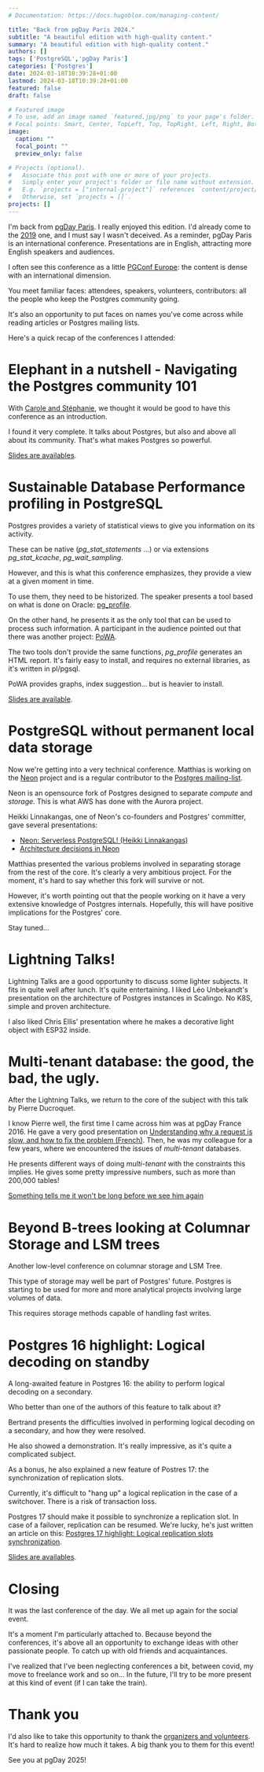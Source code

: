 ```yaml
---
# Documentation: https://docs.hugoblox.com/managing-content/

title: "Back from pgDay Paris 2024."
subtitle: "A beautiful edition with high-quality content."
summary: "A beautiful edition with high-quality content."
authors: []
tags: ['PostgreSQL','pgDay Paris']
categories: ['Postgres']
date: 2024-03-18T10:39:28+01:00
lastmod: 2024-03-18T10:39:28+01:00
featured: false
draft: false

# Featured image
# To use, add an image named `featured.jpg/png` to your page's folder.
# Focal points: Smart, Center, TopLeft, Top, TopRight, Left, Right, BottomLeft, Bottom, BottomRight.
image:
  caption: ""
  focal_point: ""
  preview_only: false

# Projects (optional).
#   Associate this post with one or more of your projects.
#   Simply enter your project's folder or file name without extension.
#   E.g. `projects = ["internal-project"]` references `content/project/deep-learning/index.md`.
#   Otherwise, set `projects = []`.
projects: []
---
```


I'm back from [pgDay Paris](https://2024.pgday.paris/). I really enjoyed this edition.
I'd already come to the [2019](https://www.postgresql.eu/events/pgdayparis2019/schedule/) one, and I must say I wasn't deceived.
As a reminder, pgDay Paris is an international conference. Presentations are in English, attracting more English speakers and audiences.

I often see this conference as a little [PGConf Europe](https://www.postgresql.eu/events/series/pgconfeu-1/): the content is dense with an international dimension.

You meet familiar faces: attendees, speakers, volunteers, contributors: all the people who keep the Postgres community going.

It's also an opportunity to put faces on names you've come across while reading articles or Postgres mailing lists.

Here's a quick recap of the conferences I attended:

# Elephant in a nutshell - Navigating the Postgres community 101

With [Carole and Stéphanie](https://2024.pgday.paris/organization/), we thought it would be good to have this conference as an introduction.

I found it very complete. It talks about Postgres, but also and above all about its community.
That's what makes Postgres so powerful.

[Slides are availables](https://www.postgresql.eu/events/pgdayparis2024/sessions/session/5293/slides/481/pgDay%20Paris_Valeria's%20talk%20-%20Elephant%20in%20a%20nutshell.pdf).

# Sustainable Database Performance profiling in PostgreSQL

Postgres provides a variety of statistical views to give you information on its activity.

These can be native (*pg_stat_statements* ...) or via extensions *pg_stat_kcache*, *pg_wait_sampling*.

However, and this is what this conference emphasizes, they provide a view at a given moment in time.

To use them, they need to be historized. The speaker presents a tool based on what is done on Oracle: [pg_profile](https://github.com/zubkov-andrei/pg_profile).

On the other hand, he presents it as the only tool that can be used to process such information. A participant in the audience
pointed out that there was another project: [PoWA](https://powa.readthedocs.io/en/latest/).

The two tools don't provide the same functions, *pg_profile* generates an HTML report. It's fairly easy to install, and requires no external libraries, as it's written in pl/pgsql.

PoWA provides graphs, index suggestion... but is heavier to install.

[Slides are available](https://www.postgresql.eu/events/pgdayparis2024/sessions/session/5067/slides/482/20240314_dkrautschick_PGdayParis_SustainableDatabasePerformanceProfilingInPostgreSQL.pdf).

# PostgreSQL without permanent local data storage

Now we're getting into a very technical conference. Matthias is working on the [Neon](https://neon.tech/) project and is a regular contributor to the [Postgres mailing-list](https://www.postgresql.org/list/).

Neon is an opensource fork of Postgres designed to separate *compute* and *storage*. This is what AWS has done with the Aurora project.

Heikki Linnakangas, one of Neon's co-founders and Postgres' committer, gave several presentations:

* [Neon: Serverless PostgreSQL! (Heikki Linnakangas)](https://www.youtube.com/watch?v=rES0yzeERns)
* [Architecture decisions in Neon](https://neon.tech/blog/architecture-decisions-in-neon)

Matthias presented the various problems involved in separating storage from the rest of the core.
It's clearly a very ambitious project. For the moment, it's hard to say whether this fork will survive or not.

However, it's worth pointing out that the people working on it have a very extensive knowledge of Postgres internals.
Hopefully, this will have positive implications for the Postgres' core.

Stay tuned...

# Lightning Talks!

Lightning Talks are a good opportunity to discuss some lighter subjects. It fits in quite well after lunch.
It's quite entertaining. I liked Léo Unbekandt's presentation on the architecture of Postgres instances in Scalingo.
No K8S, simple and proven architecture.

I also liked Chris Ellis' presentation where he makes a decorative light object with ESP32 inside.

# Multi-tenant database: the good, the bad, the ugly.

After the Lightning Talks, we return to the core of the subject with this talk by Pierre Ducroquet.

I know Pierre well, the first time I came across him was at pgDay France 2016. He gave a very good presentation on [Understanding why a request is slow, and how to fix the problem (French)](https://2016.pgday.fr/programme.html#comprendre-requete-lente).
Then, he was my colleague for a few years, where we encountered the issues of *multi-tenant* databases.

He presents different ways of doing *multi-tenant* with the constraints this implies. He gives some pretty impressive numbers, such as more than 200,000 tables!

[Something tells me it won't be long before we see him again](https://www.pinaraf.info/2024/03/look-ma-i-wrote-a-new-jit-compiler-for-postgresql/)

# Beyond B-trees looking at Columnar Storage and LSM trees

Another low-level conference on columnar storage and LSM Tree.

This type of storage may well be part of Postgres' future. Postgres is starting to be used for more and more analytical projects involving large volumes of data.

This requires storage methods capable of handling fast writes.

# Postgres 16 highlight: Logical decoding on standby

A long-awaited feature in Postgres 16: the ability to perform logical decoding on a secondary.

Who better than one of the authors of this feature to talk about it?

Bertrand presents the difficulties involved in performing logical decoding on a secondary, and how they were resolved.

He also showed a demonstration. It's really impressive, as it's quite a complicated subject.

As a bonus, he also explained a new feature of Postres 17: the synchronization of replication slots.

Currently, it's difficult to "hang up" a logical replication in the case of a switchover. There is a risk of transaction loss.

Postgres 17 should make it possible to synchronize a replication slot. In case of a failover, replication can be resumed.
We're lucky, he's just written an article on this: [Postgres 17 highlight: Logical replication slots synchronization](https://bdrouvot.github.io/2024/03/16/postgres-17-highlight-logical-replication-slots-synchronization/).

[Slides are availables](https://www.postgresql.eu/events/pgdayparis2024/sessions/session/5122/slides/483/pgdayParis2024.pdf).

# Closing

It was the last conference of the day. We all met up again for the social event.

It's a moment I'm particularly attached to.
Because beyond the conferences, it's above all an opportunity to exchange ideas with other passionate people. To catch up with old friends and acquaintances.

I've realized that I've been neglecting conferences a bit, between covid, my move to freelance work and so on...
In the future, I'll try to be more present at this kind of event (if I can take the train).

# Thank you

I'd also like to take this opportunity to thank the [organizers and volunteers](https://2024.pgday.paris/organization/). It's hard to realize how much it takes.
A big thank you to them for this event!

See you at pgDay 2025!









